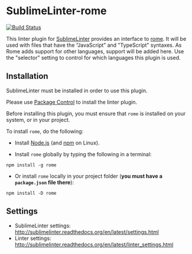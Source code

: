 SublimeLinter-rome
================================

[![Build Status](https://travis-ci.org/SublimeLinter/SublimeLinter-rome.svg?branch=master)](https://travis-ci.org/SublimeLinter/SublimeLinter-rome)

This linter plugin for [SublimeLinter](https://github.com/SublimeLinter/SublimeLinter) provides an interface to [rome](https://rome.tools). It will be used with files that have the “JavaScript” and "TypeScript" syntaxes. As Rome adds support for other languages, support will be added here. Use the "selector" setting to control for which languages this plugin is used.

## Installation
SublimeLinter must be installed in order to use this plugin. 

Please use [Package Control](https://packagecontrol.io) to install the linter plugin.

Before installing this plugin, you must ensure that `rome` is installed on your system, or in your project.

To install `rome`, do the following:

- Install [Node.js](http://nodejs.org) (and [npm](https://github.com/joyent/node/wiki/Installing-Node.js-via-package-manager) on Linux).

- Install `rome` globally by typing the following in a terminal:
```
npm install -g rome
```
    
- Or install `rome` locally in your project folder (**you must have a `package.json` file there**):
```
npm install -D rome
```

## Settings
- SublimeLinter settings: http://sublimelinter.readthedocs.org/en/latest/settings.html
- Linter settings: http://sublimelinter.readthedocs.org/en/latest/linter_settings.html
